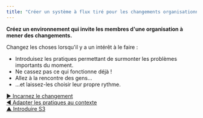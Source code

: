 ```yaml
---
title: "Créer un système à flux tiré pour les changements organisationnels"
---
```



**Créez un environnement qui invite les membres d'une organisation à mener des changements.**

Changez les choses lorsqu'il y a un intérêt à le faire :

- Introduisez les pratiques permettant de surmonter les problèmes importants du moment.
- Ne cassez pas ce qui fonctionne déjà !
- Allez à la rencontre des gens…
- …et laissez-les choisir leur propre rythme.

[&#9654; Incarnez le changement](be-the-change.html)<br/>[&#9664; Adapter les pratiques au contexte](adapt-patterns-to-context.html)<br/>[&#9650; Introduire S3](bringing-in-s3.html)

